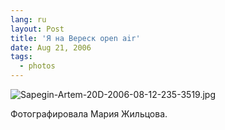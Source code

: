 ```yaml
---
lang: ru
layout: Post
title: 'Я на Вереск open air'
date: Aug 21, 2006
tags:
  - photos
---
```


![Sapegin-Artem-20D-2006-08-12-235-3519.jpg](upload://Sapegin-Artem-20D-2006-08-12-235-3519.jpg)

Фотографировала Мария Жильцова.
